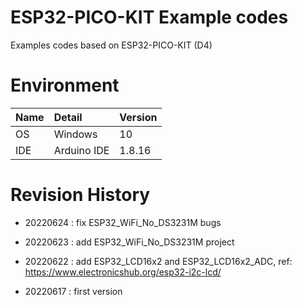 # ESP32-PICO-KIT Example codes
Examples codes based on ESP32-PICO-KIT (D4)

# Environment
| Name               | Detail        | Version |
| :----------------- | :------------ | :------ |
| OS                 | Windows       | 10      |
| IDE                | Arduino IDE   | 1.8.16  |

# Revision History
- 20220624 : fix ESP32_WiFi_No_DS3231M bugs

- 20220623 : add ESP32_WiFi_No_DS3231M project

- 20220622 : add ESP32_LCD16x2 and ESP32_LCD16x2_ADC, ref: https://www.electronicshub.org/esp32-i2c-lcd/

- 20220617 : first version


